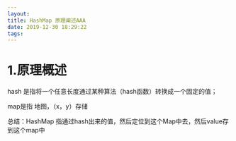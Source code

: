 ```yaml
---
layout: 
title: HashMap 原理阐述AAA
date: 2019-12-30 18:29:22
tags:
---
```


# 1.原理概述

hash 是指将一个任意长度通过某种算法（hash函数）转换成一个固定的值；

map是指 地图，（x，y）存储

总结：HashMap 指通过hash出来的值，然后定位到这个Map中去，然后value存到这个map中

